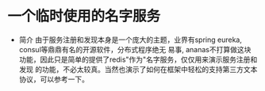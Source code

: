 # 一个临时使用的名字服务
* 简介
     由于服务注册和发现本身是一个庞大的主题，业界有spring eureka, consul等鼎鼎有名的开源软件，分布式程序绝无
     易事, ananas不打算做这块功能，因此只是简单的提供了redis"作为"名字服务，仅仅用来演示服务注册和发现
     的功能，不必太较真。当然也演示了如何在框架中轻松的支持第三方文本协议，可以参考一下。

